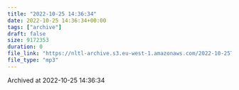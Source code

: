 ```yaml
---
title: "2022-10-25 14:36:34"
date: 2022-10-25 14:36:34+00:00
tags: ["archive"]
draft: false
size: 9172353
duration: 0
file_link: "https://nltl-archive.s3.eu-west-1.amazonaws.com/2022-10-25T143634.mp3"
file_type: "mp3"
---
```

Archived at 2022-10-25 14:36:34
            